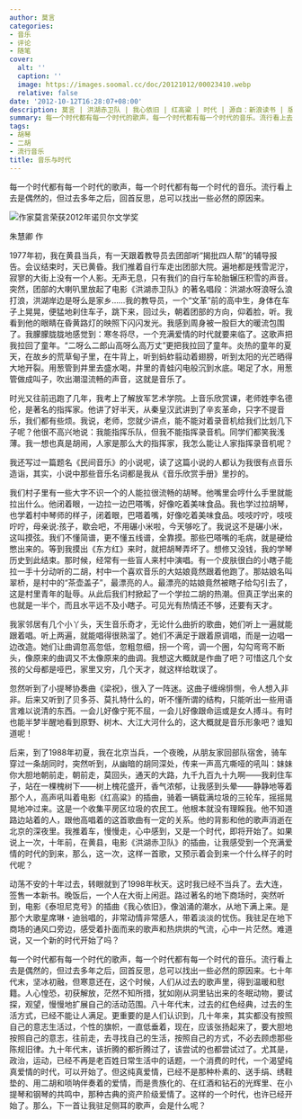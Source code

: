 ```yaml
---
author: 莫言
categories:
- 音乐
- 评论
- 随笔
cover:
  alt: ''
  caption: ''
  image: https://images.soomal.cc/doc/20121012/00023410.webp
  relative: false
date: '2012-10-12T16:28:07+08:00'
description: 莫言 | 洪湖赤卫队 | 我心依旧 | 红高粱 | 时代 | 源自：新浪读书 | 版权：转载 |  平均/总评分：09.86/69
summary: 每一个时代都有每一个时代的歌声，每一个时代都有每一个时代的音乐。流行看上去是偶然的，但过去多年之后，回首反思，总可以找出一些必然的原因来。七十年代末，坚冰初融，但寒意还在，这个时候，人们从过去的歌声里，得到温暖和慰籍。人心惶恐，初获解放，茫然不知所措，犹如刚从洞里钻出来的冬眠动物，要试探，观望，慢慢地扩展自己的活动范围……
tags:
- 胡琴
- 二胡
- 流行音乐
title: 音乐与时代
---
```


每一个时代都有每一个时代的歌声，每一个时代都有每一个时代的音乐。流行看上去是偶然的，但过去多年之后，回首反思，总可以找出一些必然的原因来。

![作家莫言荣获2012年诺贝尔文学奖](https://images.soomal.cc/doc/20121012/00023410.webp)

朱慧卿 作



1977年初，我在黄县当兵，有一天跟着教导员去团部听“揭批四人帮”的辅导报告。会议结束时，天已黄昏。我们推着自行车走出团部大院。遍地都是残雪泥泞，寂寥的大街上没有一个人影。无声无息，只有我们的自行车轮胎辗压积雪的声音。突然，团部的大喇叭里放起了电影《洪湖赤卫队》的著名唱段：洪湖水呀浪呀么浪打浪，洪湖岸边是呀么是家乡……我的教导员，一个“文革”前的高中生，身体在车子上晃晃，便猛地刹住车子，跳下来，回过头，朝着团部的方向，仰着脸，听。我看到他的眼睛在昏黄路灯的映照下闪闪发光。我感到周身被一股巨大的暖流包围了。我朦朦胧胧地感觉到：寒冬将尽，一个充满爱情的时代就要来临了。这歌声把我拉回了童年。“二呀么二郎山高呀么高万丈”更把我拉回了童年。炎热的童年的夏天，在故乡的荒草甸子里，在牛背上，听到蚂蚱翦动着翅膀，听到太阳的光芒晒得大地开裂。用葱管到井里去盛水喝，井里的青蛙闪电般沉到水底。喝足了水，用葱管做成叫子，吹出潮湿流畅的声音，这就是音乐了。 

时光又往前迅跑了几年，我考上了解放军艺术学院。上音乐欣赏课，老师姓李名德伦，是著名的指挥家。他讲了好半天，从秦皇汉武讲到了辛亥革命，只字不提音乐，我们都有些烦。我说，老师，您就少讲点，能不能对着录音机给我们比划几下子呢？他很不高兴地说：我能指挥乐队，但我不能指挥录音机。同学们都笑我浅薄。我一想也真是胡闹，人家是那么大的指挥家，我怎么能让人家指挥录音机呢？ 

我还写过一篇题名《民间音乐》的小说呢，读了这篇小说的人都认为我很有点音乐造诣，其实，小说中那些音乐名词都是我从《音乐欣赏手册》里抄的。 

我们村子里有一些大字不识一个的人能拉很流畅的胡琴。他嘴里会哼什么手里就能拉出什么。他闭着眼，一边拉一边巴嗒嘴，好像吃着美味食品。我也学过拉胡琴，也学着村中琴师的样子，闭着眼，巴嗒着嘴，好像吃着美味食品。吱吱咛咛，吱吱咛咛，母亲说:孩子，歇会吧，不用碾小米啦，今天够吃了。我说这不是碾小米，这叫摸弦。我们不懂简谱，更不懂五线谱，全靠摸。那些巴嗒嘴的毛病，就是硬给憋出来的。等到我摸出《东方红》来时，就把胡琴弄坏了。想修又没钱，我的学琴历史到此结束。那时候，经常有一些盲人来村中演唱。有一个皮肤很白的小瞎子能拉一手十分动听的二胡，村中一个喜欢音乐的大姑娘竟然跟着他跑了。那姑娘名叫翠桥，是村中的“茶壶盖子”，最漂亮的人。最漂亮的姑娘竟然被瞎子给勾引去了，这是村里青年的耻辱。从此后我们村掀起了一个学拉二胡的热潮。但真正学出来的也就是一半个，而且水平远不及小瞎子。可见光有热情还不够，还要有天才。 

我家邻居有几个小丫头，天生音乐奇才，无论什么曲折的歌曲，她们听上一遍就能跟着唱。听上两遍，就能唱得很熟溜了。她们不满足于跟着原调唱，而是一边唱一边改造。她们让曲调忽高忽低，忽粗忽细，拐一个弯，调一个圈，勾勾弯弯不断头，像原来的曲调又不太像原来的曲调。我想这大概就是作曲了吧？可惜这几个女孩的父母都是哑巴，家里又穷，几个天才，就这样给耽误了。 

忽然听到了小提琴协奏曲《梁祝》，很入了一阵迷。这曲子缠绵悱恻，令人想入非非。后来又听到了贝多芬、莫扎特什么的，听不懂所谓的结构，只能听出一些用语言难以说清的东西。一会儿好像宁死不屈，一会儿好像跟命运或是女人搏斗。有时也能半梦半醒地看到原野、树木、大江大河什么的，这大概就是音乐形象吧？谁知道呢！ 

后来，到了1988年初夏，我在北京当兵，一个夜晚，从朋友家回部队宿舍，骑车穿过一条胡同时，突然听到，从幽暗的胡同深处，传来一声高亢嘶哑的吼叫：妹妹你大胆地朝前走，朝前走，莫回头，通天的大路，九千九百九十九啊――我刹住车子，站在一棵槐树下――树上槐花盛开，香气浓郁，让我感到头晕――静静地等着那个人，高声吼叫着电影《红高粱》的插曲，骑着一辆载满垃圾的三轮车，摇摇晃晃地冲过来。这是一个收集平房区垃圾的农民工。他根本就没有理睬我。他不知道路边站着的人，跟他高唱着的这首歌曲有一定的关系。他的背影和他的歌声消逝在北京的深夜里。我推着车，慢慢走，心中感到，又是一个时代，即将开始了。如果说上一次，十年前，在黄县，电影《洪湖赤卫队》的插曲，让我感受到一个充满爱情的时代的到来，那么，这一次，这样一首歌，又预示着会到来一个什么样子的时代呢？ 

动荡不安的十年过去，转眼就到了1998年秋天。这时我已经不当兵了。去大连，签售一本新书。晚饭后，一个人在大街上闲逛。路过著名的地下商场时，突然听到，电影《泰坦尼克号》的插曲《我心依旧》，像汹涌的潮水，从地下满上来。是那个大歌星席琳・迪翁唱的，非常动情非常感人，带着淡淡的忧伤。我驻足在地下商场的通风口旁边，感受着扑面而来的歌声和热烘烘的气流，心中一片茫然。难道说，又一个新的时代开始了吗？ 

每一个时代都有每一个时代的歌声，每一个时代都有每一个时代的音乐。流行看上去是偶然的，但过去多年之后，回首反思，总可以找出一些必然的原因来。七十年代末，坚冰初融，但寒意还在，这个时候，人们从过去的歌声里，得到温暖和慰籍。人心惶恐，初获解放，茫然不知所措，犹如刚从洞里钻出来的冬眠动物，要试探，观望，慢慢地扩展自己的活动范围。八十年代末，过去的红色经典，过去的生活方式，已经不能让人满足。更重要的是人们认识到，几十年来，其实都没有按照自己的意志生活过，个性的旗帜，一直低垂着，现在，应该张扬起来了，要大胆地按照自己的意志，往前走，去寻找自己的生活，按照自己的方式，不必去顾虑那些陈规旧律。九十年代末，该折腾的都折腾过了，该尝试的也都尝试过了。尤其是，政治，运动，已经不再是老百姓日常生活中的话题，一个消费的时代，一个渴望纯真爱情的时代，可以开始了。但这纯真爱情，已经不是那种朴素的、送手绢、绣鞋垫的、用二胡和唢呐伴奏着的爱情，而是贵族化的、在红酒和钻石的光辉里、在小提琴和钢琴的共鸣中，那种古典的资产阶级爱情了。这样的一个时代，也许已经开始了。那么，下一首让我驻足侧耳的歌声，会是什么呢？
